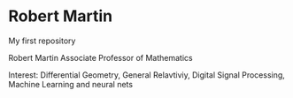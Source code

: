 # Robert Martin
My first repository


Robert Martin
Associate Professor of Mathematics

Interest:
Differential Geometry,
General Relavtiviy,
Digital Signal Processing,
Machine Learning and neural nets
